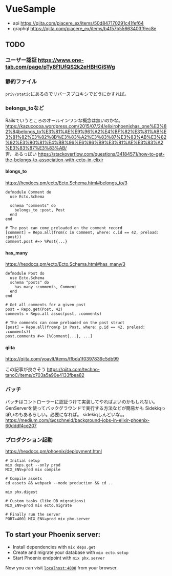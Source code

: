 # VueSample

* api https://qiita.com/piacere_ex/items/50d847170291c41fef64
* graphql https://qiita.com/piacere_ex/items/b4f57b55663403f9ec8e


## TODO

### ユーザー認証 https://www.one-tab.com/page/pTy8f1UfQS2k2eHBHGiSWg



### 静的ファイル

`priv/static`にあるのでリバースプロキシでどうにかすれば。

### belongs_toなど

Railsでいうところのオールインワンな概念は無いのかな。  
https://kazucocoa.wordpress.com/2015/07/24/elixirphoenixhas_one%E3%82%84belongs_to%E3%81%AE%E9%96%A2%E4%BF%82%E3%81%AB%E3%81%82%E3%82%8B%E3%83%A2%E3%83%87%E3%83%AB%E3%82%92%E3%80%81%E4%BB%96%E6%96%B9%E3%81%AE%E3%83%A2%E3%83%87%E3%83%AB/  
否、あるっぽい
https://stackoverflow.com/questions/34184571/how-to-get-the-belongs-to-association-with-ecto-in-elixir  

#### blongs_to
https://hexdocs.pm/ecto/Ecto.Schema.html#belongs_to/3  

```
defmodule Comment do
  use Ecto.Schema

  schema "comments" do
    belongs_to :post, Post
  end
end

# The post can come preloaded on the comment record
[comment] = Repo.all(from(c in Comment, where: c.id == 42, preload: :post))
comment.post #=> %Post{...}
```

#### has_many

https://hexdocs.pm/ecto/Ecto.Schema.html#has_many/3  

```
defmodule Post do
  use Ecto.Schema
  schema "posts" do
    has_many :comments, Comment
  end
end

# Get all comments for a given post
post = Repo.get(Post, 42)
comments = Repo.all assoc(post, :comments)

# The comments can come preloaded on the post struct
[post] = Repo.all(from(p in Post, where: p.id == 42, preload: :comments))
post.comments #=> [%Comment{...}, ...]
```

#### qiita

https://qiita.com/yoavlt/items/ffbda1f0397839c5db99

この記事が良さそう
https://qiita.com/techno-tanoC/items/c703a5a90e4133fbea82

### バッチ

バッチはコントローラーに認証つけて実装してやればよいのかもしれない。
GenServerを使ってバックグラウンドで実行する方法などが簡易かも
Sidekiqっぽいのもあるらしい。必要になれば。
sidekiqしんどいな。。
https://medium.com/@cschneid/background-jobs-in-elixir-phoenix-60dddf4ce207


### プロダクション起動
https://hexdocs.pm/phoenix/deployment.html

```
# Initial setup
mix deps.get --only prod
MIX_ENV=prod mix compile

# Compile assets
cd assets && webpack --mode production && cd ..

mix phx.digest

# Custom tasks (like DB migrations)
MIX_ENV=prod mix ecto.migrate

# Finally run the server
PORT=4001 MIX_ENV=prod mix phx.server
```


## To start your Phoenix server:

  * Install dependencies with `mix deps.get`
  * Create and migrate your database with `mix ecto.setup`
  * Start Phoenix endpoint with `mix phx.server`

Now you can visit [`localhost:4000`](http://localhost:4000) from your browser.

